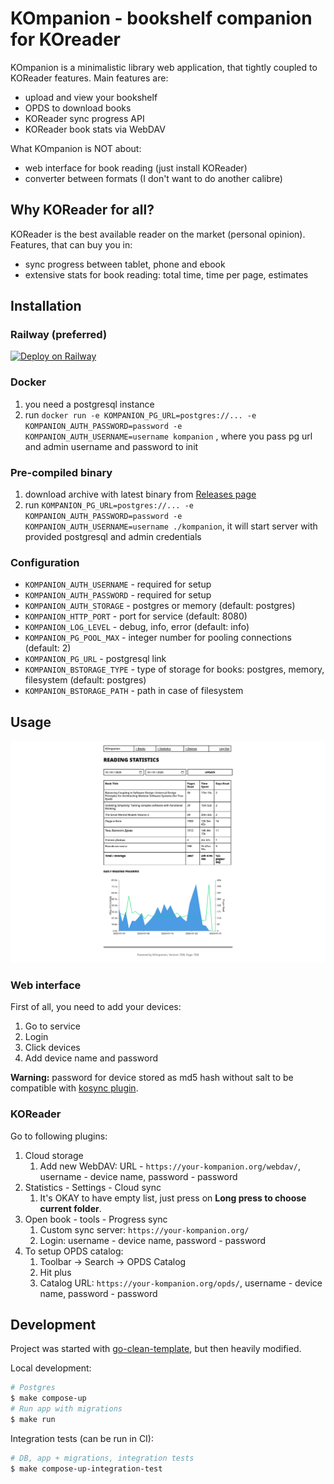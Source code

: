 # KOmpanion - bookshelf companion for KOreader

KOmpanion is a minimalistic library web application, that tightly coupled to KOReader features.
Main features are:
- upload and view your bookshelf
- OPDS to download books
- KOReader sync progress API 
- KOReader book stats via WebDAV

What KOmpanion is NOT about:
- web interface for book reading (just install KOReader)
- converter between formats (I don't want to do another calibre)

## Why KOReader for all?

KOReader is the best available reader on the market (personal opinion).
Features, that can buy you in:
- sync progress between tablet, phone and ebook
- extensive stats for book reading: total time, time per page, estimates

## Installation

### Railway (preferred)

[![Deploy on Railway](https://railway.com/button.svg)](https://railway.com/template/n9t_1r?referralCode=Wkt51Y)

### Docker

1. you need a postgresql instance
2. run `docker run -e KOMPANION_PG_URL=postgres://... -e KOMPANION_AUTH_PASSWORD=password -e KOMPANION_AUTH_USERNAME=username kompanion` , where you pass pg url and admin username and password to init

### Pre-compiled binary

1. download archive with latest binary from [Releases page](https://github.com/vanadium23/kompanion/releases)
2. run `KOMPANION_PG_URL=postgres://... -e KOMPANION_AUTH_PASSWORD=password -e KOMPANION_AUTH_USERNAME=username ./kompanion`, it will start server with provided postgresql and admin credentials

### Configuration

- `KOMPANION_AUTH_USERNAME` - required for setup
- `KOMPANION_AUTH_PASSWORD` - required for setup
- `KOMPANION_AUTH_STORAGE` - postgres or memory (default: postgres)
- `KOMPANION_HTTP_PORT` - port for service (default: 8080)
- `KOMPANION_LOG_LEVEL` - debug, info, error (default: info)
- `KOMPANION_PG_POOL_MAX` - integer number for pooling connections (default: 2)
- `KOMPANION_PG_URL` - postgresql link
- `KOMPANION_BSTORAGE_TYPE` - type of storage for books: postgres, memory, filesystem (default: postgres)
- `KOMPANION_BSTORAGE_PATH` - path in case of filesystem

## Usage

![example statistics](/docs/stats-example.png)

### Web interface

First of all, you need to add your devices:
1. Go to service
2. Login
3. Click devices
4. Add device name and password

**Warning:** password for device stored as md5 hash without salt to be compatible with [kosync plugin](https://github.com/koreader/koreader/blob/master/plugins/kosync.koplugin/main.lua#L544).

### KOReader

Go to following plugins:
1. Cloud storage
    1. Add new WebDAV: URL - `https://your-kompanion.org/webdav/`, username - device name, password - password
2. Statistics - Settings - Cloud sync
    1. It's OKAY to have empty list, just press on **Long press to choose current folder**.
3. Open book - tools - Progress sync
    1. Custom sync server: `https://your-kompanion.org/`
    1. Login: username - device name, password - password
4. To setup OPDS catalog:
    1. Toolbar -> Search -> OPDS Catalog
    2. Hit plus
    3. Catalog URL: `https://your-kompanion.org/opds/`, username - device name, password - password

## Development

Project was started with [go-clean-template](https://github.com/evrone/go-clean-template), but then heavily modified.

Local development:
```sh
# Postgres
$ make compose-up
# Run app with migrations
$ make run
```

Integration tests (can be run in CI):
```sh
# DB, app + migrations, integration tests
$ make compose-up-integration-test
```
